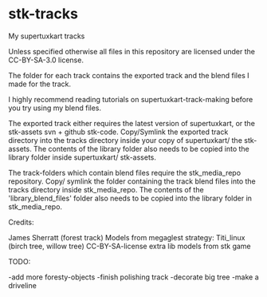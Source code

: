 # stk-tracks
My supertuxkart tracks

Unless specified otherwise all files in this repository are licensed under the CC-BY-SA-3.0 license.

The folder for each track contains the exported track and the blend files I made for the track.

I highly recommend reading tutorials on supertuxkart-track-making before you try using my blend files.

The exported track either requires the latest version of supertuxkart, or the stk-assets svn + github stk-code. Copy/Symlink the exported track directory into the tracks directory inside your copy of supertuxkart/ the stk-assets. The contents of the library folder also needs to be copied into the library folder inside supertuxkart/ stk-assets.

The track-folders which contain blend files require the stk_media_repo repository. Copy/ symlink the folder containing the track blend files into the tracks directory inside stk_media_repo. The contents of the 'library_blend_files' folder also needs to be copied into the library folder in stk_media_repo.

Credits:

James Sherratt (forest track)
Models from megaglest strategy: Titi_linux (birch tree, willow tree) CC-BY-SA-license
extra lib models from stk game

TODO:

-add more foresty-objects
-finish polishing track
-decorate big tree
-make a driveline
